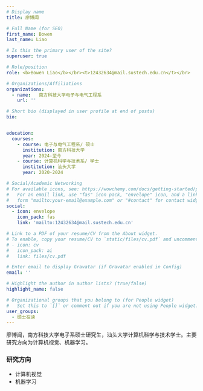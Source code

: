 ```yaml
---
# Display name
title: 廖博闻

# Full Name (for SEO)
first_name: Bowen
last_name: Liao

# Is this the primary user of the site?
superuser: true

# Role/position
role: <b>Bowen Liao</b></br><t>12432634@mail.sustech.edu.cn</t></br>

# Organizations/Affiliations
organizations:
  - name:   南方科技大学电子与电气工程系
    url: ''

# Short bio (displayed in user profile at end of posts)
bio:


education:
  courses:
    - course: 电子与电气工程系/ 硕士
      institution: 南方科技大学
      year: 2024-至今
    - course: 计算机科学与技术系/ 学士
      institution: 汕头大学
      year: 2020-2024

# Social/Academic Networking
# For available icons, see: https://wowchemy.com/docs/getting-started/page-builder/#icons
#   For an email link, use "fas" icon pack, "envelope" icon, and a link in the
#   form "mailto:your-email@example.com" or "#contact" for contact widget.
social:
  - icon: envelope
    icon_pack: fas
    link: 'mailto:12432634@mail.sustech.edu.cn'

# Link to a PDF of your resume/CV from the About widget.
# To enable, copy your resume/CV to `static/files/cv.pdf` and uncomment the lines below.
# - icon: cv
#   icon_pack: ai
#   link: files/cv.pdf

# Enter email to display Gravatar (if Gravatar enabled in Config)
email: ''

# Highlight the author in author lists? (true/false)
highlight_name: false

# Organizational groups that you belong to (for People widget)
#   Set this to `[]` or comment out if you are not using People widget.
user_groups:
  - 硕士在读
---
```


廖博闻，南方科技大学电子系硕士研究生，汕头大学计算机科学与技术学士。主要研究方向为计算机视觉、机器学习。

### **研究方向**
* 计算机视觉
* 机器学习
